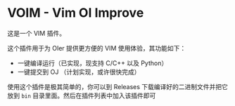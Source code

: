 # VOIM - Vim OI Improve

这是一个 VIM 插件。

这个插件用于为 OIer 提供更方便的 VIM 使用体验，其功能如下：

- 一键编译运行（已实现，现支持 C/C++ 以及 Python）
- 一键提交到 OJ （计划实现，或许很快完成）

使用这个插件是极其简单的，你可以到 Releases 下载编译好的二进制文件并把它放到 `bin` 目录里面。然后在插件列表中加入该插件即可



